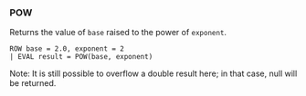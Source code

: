 <!--
This is generated by ESQL’s AbstractFunctionTestCase. Do no edit it. See ../README.md for how to regenerate it.
-->

### POW
Returns the value of `base` raised to the power of `exponent`.

```
ROW base = 2.0, exponent = 2
| EVAL result = POW(base, exponent)
```
Note: It is still possible to overflow a double result here; in that case, null will be returned.
